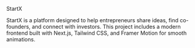 StartX

StartX is a platform designed to help entrepreneurs share ideas, find co-founders, and connect with investors. This project includes a modern frontend built with Next.js, Tailwind CSS, and Framer Motion for smooth animations.
